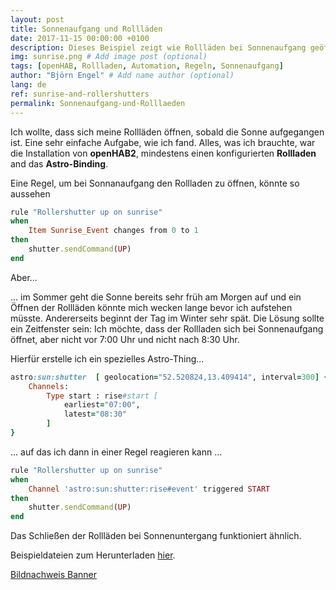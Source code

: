 ```yaml
---
layout: post
title: Sonnenaufgang und Rollläden
date: 2017-11-15 00:00:00 +0100
description: Dieses Beispiel zeigt wie Rollläden bei Sonnenaufgang geöffnet werden können. # Add post description (optional)
img: sunrise.png # Add image post (optional)
tags: [openHAB, Rollladen, Automation, Regeln, Sonnenaufgang]
author: "Björn Engel" # Add name author (optional)
lang: de
ref: sunrise-and-rollershutters
permalink: Sonnenaufgang-und-Rolllaeden
---
```

Ich wollte, dass sich meine Rollläden öffnen, sobald die Sonne aufgegangen ist. Eine sehr einfache Aufgabe, wie ich fand. Alles, was ich brauchte, war die Installation von **openHAB2**, mindestens einen konfigurierten **Rollladen** and das **Astro-Binding**.

Eine Regel, um bei Sonnanaufgang den Rollladen zu öffnen, könnte so aussehen 

~~~ ruby
rule "Rollershutter up on sunrise"
when 
	Item Sunrise_Event changes from 0 to 1
then
	shutter.sendCommand(UP)
end
~~~

Aber...

... im Sommer geht die Sonne bereits sehr früh am Morgen auf und ein Öffnen der Rollläden könnte mich wecken lange bevor ich aufstehen müsste. Andererseits beginnt der Tag im Winter sehr spät. Die Lösung sollte ein Zeitfenster sein: Ich möchte, dass der Rollladen sich bei Sonnenaufgang öffnet, aber nicht vor 7:00 Uhr und nicht nach 8:30 Uhr.

Hierfür erstelle ich ein spezielles Astro-Thing...
  
~~~ ruby
astro:sun:shutter  [ geolocation="52.520824,13.409414", interval=300] {
    Channels:
        Type start : rise#start [
            earliest="07:00",
            latest="08:30"
        ]
}
~~~

... auf das ich dann in einer Regel reagieren kann ...

~~~ ruby
rule "Rollershutter up on sunrise"
when
	Channel 'astro:sun:shutter:rise#event' triggered START
then
	shutter.sendCommand(UP)
end
~~~

Das Schließen der Rollläden bei Sonnenuntergang funktioniert ähnlich.

Beispieldateien zum Herunterladen [hier][download-sunrise-example].

[Bildnachweis Banner][piccredit]

[download-sunrise-example]: https://minhaskamal.github.io/DownGit/#/home?url=https://github.com/justcoke/smarthome-examples/trunk/master/RollershutterUpOnSunrise
[piccredit]: https://pixabay.com/de/sonnenaufgang-see-wasser-182302/
